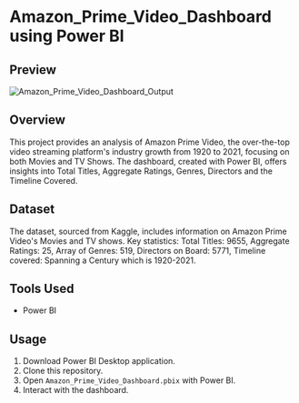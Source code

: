 # Amazon_Prime_Video_Dashboard using Power BI

## Preview

![Amazon_Prime_Video_Dashboard_Output](https://github.com/user-attachments/assets/15b52c64-f504-45ae-a661-179dffde6aea)

## Overview

This project provides an analysis of Amazon Prime Video, the over-the-top video streaming platform's industry growth from 1920 to 2021, focusing on both Movies and TV Shows. The dashboard, created with Power BI, offers insights into Total Titles, Aggregate Ratings, Genres, Directors and the Timeline Covered.

## Dataset

The dataset, sourced from Kaggle, includes information on Amazon Prime Video's Movies and TV shows. 
Key statistics: Total Titles: 9655, Aggregate Ratings: 25, Array of Genres: 519, Directors on Board: 5771, Timeline covered: Spanning a Century which is 1920-2021.

## Tools Used

- Power BI

## Usage

1. Download Power BI Desktop application.
2. Clone this repository.
3. Open `Amazon_Prime_Video_Dashboard.pbix` with Power BI.
4. Interact with the dashboard.
